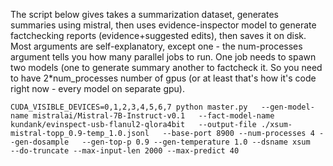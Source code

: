 

The script below gives takes a summarization dataset, generates summaries using mistral, then uses evidence-inspector model to generate factchecking reports (evidence+suggested edits), then saves it on disk.
Most arguments are self-explanatory, except one - the num-processes  argument tells you how many parallel jobs to run. One job needs to spawn two models (one to generate summary another to factcheck it. So you need to have 2*num_processes number of gpus (or at least that's how it's code right now - every model on separate gpu).
  
`CUDA_VISIBLE_DEVICES=0,1,2,3,4,5,6,7 python master.py  
--gen-model-name mistralai/Mistral-7B-Instruct-v0.1  
--fact-model-name kundank/evinspect-usb-flanul2-qlora4bit  
--output-file ./xsum-mistral-topp_0.9-temp_1.0.jsonl  
--base-port 8900 --num-processes 4 --gen-dosample  
--gen-top-p 0.9 --gen-temperature 1.0 --dsname xsum  
--do-truncate --max-input-len 2000 --max-predict 40`
